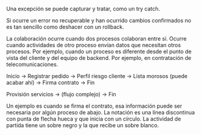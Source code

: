 Una excepción se puede capturar y tratar, como un try catch.

Si ocurre un error no recuperable y han ocurrido cambios confirmados no es tan sencillo como deshacer con un rollback. 

La colaboración ocurre cuando dos procesos colaboran entre sí. Ocurre cuando actividades de otro proceso envían datos que necesitan otros procesos. Por ejemplo, cuando un proceso es diferente desde el punto de vista del cliente y del equipo de backend. Por ejemplo, en contratación de telecomunicaciones. 

Inicio -> Registrar pedido -> Perfil riesgo cliente -> Lista morosos (puede acabar ahí) -> Firma contrato -> Fin

Provisión servicios -> (flujo complejo) -> Fin

Un ejemplo es cuando se firma el contrato, esa información puede ser necesaria por algún proceso de abajo. La notación es una línea discontinua con punta de flecha hueca y que inicia con un círculo. La actividad de partida tiene un sobre negro y la que recibe un sobre blanco. 